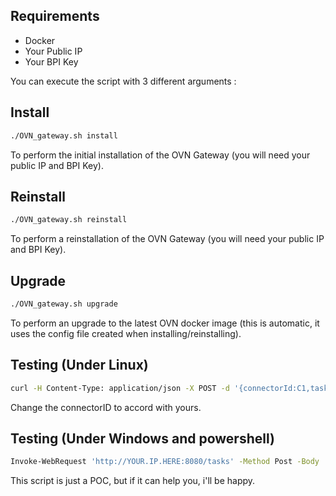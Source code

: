 ## Requirements
- Docker
- Your Public IP
- Your BPI Key

You can execute the script with 3 different arguments :

## Install
```sh
./OVN_gateway.sh install
```

To perform the initial installation of the OVN Gateway (you will need your public IP and BPI Key).

## Reinstall
```sh
./OVN_gateway.sh reinstall
```

To perform a reinstallation of the OVN Gateway (you will need your public IP and BPI Key).

## Upgrade
```sh
./OVN_gateway.sh upgrade
```

To perform an upgrade to the latest OVN docker image (this is automatic, it uses the config file created when installing/reinstalling).


## Testing (Under Linux)
```sh
curl -H Content-Type: application/json -X POST -d '{connectorId:C1,task:Send transaction}' http://YOUR.PUBLIC.IP.HERE:8080/tasks
```

Change the connectorID to accord with yours.


## Testing (Under Windows and powershell)
```sh
Invoke-WebRequest 'http://YOUR.IP.HERE:8080/tasks' -Method Post -Body '{connectorId:C7,task:Send transaction}' -ContentType 'application/json'
```

This script is just a POC, but if it can help you, i'll be happy.


